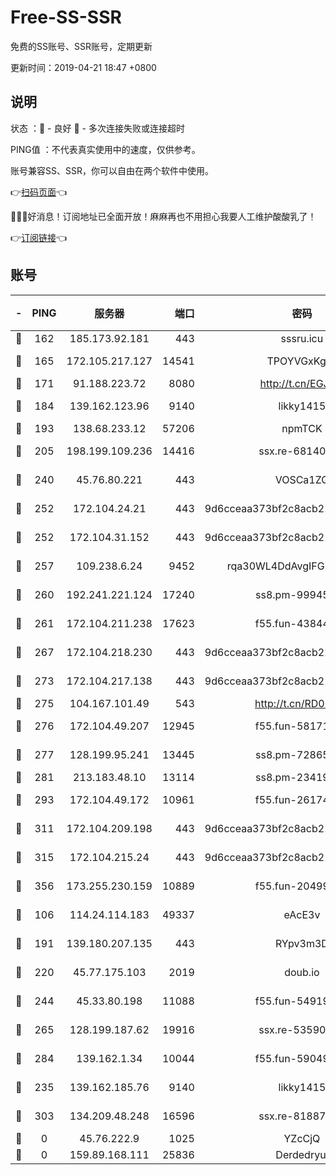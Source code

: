 # Free-SS-SSR

免费的SS账号、SSR账号，定期更新

更新时间：2019-04-21 18:47 +0800

## 说明

状态     ：🙂 - 良好 🙁 - 多次连接失败或连接超时

PING值   ：不代表真实使用中的速度，仅供参考。

账号兼容SS、SSR，你可以自由在两个软件中使用。

👉[扫码页面](https://liesauer.github.io/Free-SS-SSR/)👈

🎉🎉🎉好消息！订阅地址已全面开放！麻麻再也不用担心我要人工维护酸酸乳了！

👉[订阅链接](https://www.liesauer.net/yogurt/subscribe?ACCESS_TOKEN=DAYxR3mMaZAsaqUb)👈

## 账号

|-|PING|服务器|端口|密码|加密方式|区域|
|:----:|:----:|:-----:|-----:|:----:|:----:|:----:|
|🙂|162|185.173.92.181|443|sssru.icu|rc4-md5|RU|
|🙂|165|172.105.217.127|14541|TPOYVGxKglpi|aes-256-cfb|JP|
|🙂|171|91.188.223.72|8080|http://t.cn/EGJIyrl|rc4-md5|RU|
|🙂|184|139.162.123.96|9140|likky1415|aes-256-cfb|JP|
|🙂|193|138.68.233.12|57206|npmTCK|rc4-md5|US|
|🙂|205|198.199.109.236|14416|ssx.re-68140680|aes-256-cfb|US|
|🙂|240|45.76.80.221|443|VOSCa1ZG|aes-256-cfb|DE|
|🙂|252|172.104.24.21|443|9d6cceaa373bf2c8acb22e60b6a58be6|aes-256-cfb|US|
|🙂|252|172.104.31.152|443|9d6cceaa373bf2c8acb22e60b6a58be6|aes-256-cfb|US|
|🙂|257|109.238.6.24|9452|rqa30WL4DdAvgIFG6Fs3znzTa|aes-256-cfb|FR|
|🙂|260|192.241.221.124|17240|ss8.pm-99945477|aes-256-cfb|US|
|🙂|261|172.104.211.238|17623|f55.fun-43844641|aes-256-cfb|US|
|🙂|267|172.104.218.230|443|9d6cceaa373bf2c8acb22e60b6a58be6|aes-256-cfb|US|
|🙂|273|172.104.217.138|443|9d6cceaa373bf2c8acb22e60b6a58be6|aes-256-cfb|US|
|🙂|275|104.167.101.49|543|http://t.cn/RD0D7sx|rc4-md5|CA|
|🙂|276|172.104.49.207|12945|f55.fun-58171420|aes-256-cfb|SG|
|🙂|277|128.199.95.241|13445|ss8.pm-72865285|aes-256-cfb|SG|
|🙂|281|213.183.48.10|13114|ss8.pm-23419048|rc4-md5|RU|
|🙂|293|172.104.49.172|10961|f55.fun-26174488|aes-256-cfb|SG|
|🙂|311|172.104.209.198|443|9d6cceaa373bf2c8acb22e60b6a58be6|aes-256-cfb|US|
|🙂|315|172.104.215.24|443|9d6cceaa373bf2c8acb22e60b6a58be6|aes-256-cfb|US|
|🙂|356|173.255.230.159|10889|f55.fun-20499920|aes-256-cfb|US|
|🙂|106|114.24.114.183|49337|eAcE3v|chacha20-ietf|TW|
|🙂|191|139.180.207.135|443|RYpv3m3D|aes-256-cfb|JP|
|🙂|220|45.77.175.103|2019|doub.io|aes-128-ctr|SG|
|🙂|244|45.33.80.198|11088|f55.fun-54919937|aes-256-cfb|US|
|🙂|265|128.199.187.62|19916|ssx.re-53590362|aes-256-cfb|SG|
|🙂|284|139.162.1.34|10044|f55.fun-59049291|aes-256-cfb|SG|
|🙁|235|139.162.185.76|9140|likky1415|aes-256-cfb|DE|
|🙁|303|134.209.48.248|16596|ssx.re-81887619|aes-256-cfb|US|
|🙁|0|45.76.222.9|1025|YZcCjQ|rc4-md5|JP|
|🙁|0|159.89.168.111|25836|Derdedryuj|chacha20|IN|

